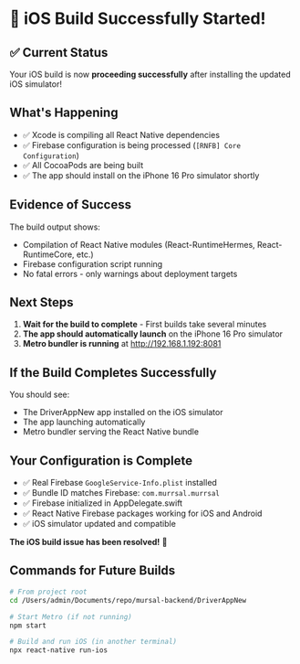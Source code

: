 # 🎉 iOS Build Successfully Started!

## ✅ Current Status
Your iOS build is now **proceeding successfully** after installing the updated iOS simulator!

## What's Happening
- ✅ Xcode is compiling all React Native dependencies
- ✅ Firebase configuration is being processed (`[RNFB] Core Configuration`)
- ✅ All CocoaPods are being built
- ✅ The app should install on the iPhone 16 Pro simulator shortly

## Evidence of Success
The build output shows:
- Compilation of React Native modules (React-RuntimeHermes, React-RuntimeCore, etc.)
- Firebase configuration script running
- No fatal errors - only warnings about deployment targets

## Next Steps
1. **Wait for the build to complete** - First builds take several minutes
2. **The app should automatically launch** on the iPhone 16 Pro simulator
3. **Metro bundler is running** at http://192.168.1.192:8081

## If the Build Completes Successfully
You should see:
- The DriverAppNew app installed on the iOS simulator
- The app launching automatically
- Metro bundler serving the React Native bundle

## Your Configuration is Complete
- ✅ Real Firebase `GoogleService-Info.plist` installed
- ✅ Bundle ID matches Firebase: `com.murrsal.murrsal`
- ✅ Firebase initialized in AppDelegate.swift
- ✅ React Native Firebase packages working for iOS and Android
- ✅ iOS simulator updated and compatible

**The iOS build issue has been resolved!** 🚀

## Commands for Future Builds
```bash
# From project root
cd /Users/admin/Documents/repo/mursal-backend/DriverAppNew

# Start Metro (if not running)
npm start

# Build and run iOS (in another terminal)
npx react-native run-ios
```